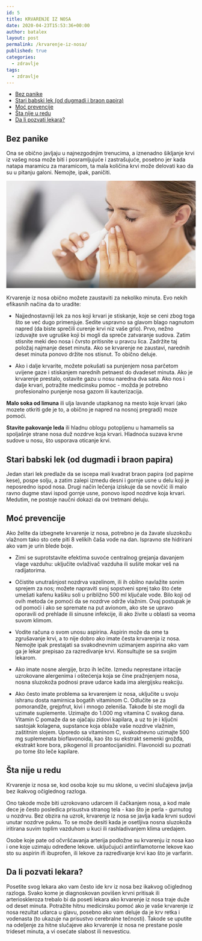 ```yaml
---
id: 5
title: KRVARENJE IZ NOSA
date: 2020-04-23T15:53:36+00:00
author: batalex
layout: post
permalink: /krvarenje-iz-nosa/
published: true
categories:
  - zdravlje
tags:
  - zdravlje
---
```

- [Bez panike](#bez-panike)
- [Stari babski lek (od dugmadi i braon papira)](#stari-babski-lek-od-dugmadi-i-braon-papira)
- [Moć prevencije](#mo%c4%87-prevencije)
- [Šta nije u redu](#%c5%a0ta-nije-u-redu)
- [Da li pozvati lekara?](#da-li-pozvati-lekara)


## Bez panike

Ona se obično javljaju u najnezgodnjim trenucima, a iznenadno šikljanje krvi iz vašeg nosa može biti i posramljujuće i zastrašujuće, posebno jer kada natapa maramicu za maramicom, ta mala količina krvi može delovati kao da su u pitanju galoni. Nemojte, ipak, paničiti.

![krv iz nosa](/wp-content//uploads/2020/04/krv-iz-nosa.jpg)



Krvarenje iz nosa obično možete zaustaviti za nekoliko minuta. Evo nekih efikasnih načina da to uradite:


* Najjednostavniji lek za nos koji krvari je stiskanje, koje se ceni zbog toga što se već dugo primenjuje. Sedite uspravno sa glavom blago nagnutom napred (da biste sprečili curenje krvi niz vaše grlo). Prvo, nežno izduvajte sve ugruške koji bi mogli da spreče zatvaranje sudova. Zatim stisnite meki deo nosa i čvrsto pritisnite u pravcu lica. Zadržite taj položaj najmanje deset minuta. Ako se krvarenje ne zaustavi, narednih deset minuta ponovo držite nos stisnut. To obično deluje.

* Ako i dalje krvarite, možete pokušati sa punjenjem nosa parčetom uvijene gaze i stiskanjem narednih petnaest do dvadeset minuta. Ako je krvarenje prestalo, ostavite gazu u nosu naredna dva sata. Ako nos i dalje krvari, potražite medicinsku pomoc - možda je potrebno profesionalno punjenje nosa gazom ili kauterizacija.

**Malo soka od limuna** ili ulja lavande utapkanog na mesto koje krvari (ako mozete otkriti gde je to, a obično je napred na nosnoj pregradi) moze pomoći.

**Stavite pakovanje leda** ili hladnu oblogu potopljenu u hamamelis sa spoljašnje strane nosa duž nozdrve koja krvari. Hladnoća suzava krvne sudove u nosu, što usporava oticanje krvi.
 
## Stari babski lek (od dugmadi i braon papira)

Jedan stari lek predlaže da se iscepa mali kvadrat braon papira (od papirne kese), pospe solju, a zatim zalepi izmedu desni i gornje usne u delu koji je neposredno ispod nosa. Drugi način lečenja iziskuje da se novčić ili malo ravno dugme stavi ispod gornje usne, ponovo ispod nozdrve koja krvari. Medutim, ne postoje naučni dokazi da ovi tretmani deluju.
 
## Moć prevencije

Ako želite da izbegnete krvarenje iz nosa, potrebno je da žavate sluzokožu vlažnom tako sto cete piti 8 velikih čaša vode na dan. Ispravno ste hidrirani ako vam je urin blede boje.

* Zimi se suprotstavite efektima suvoće centralnog grejanja davanjem vlage vazduhu: uključite ovlaživač vazduha ili sušite mokar veš na radijatorima.

* Očistite unutrašnjost nozdrva vazelinom, ili ih obilno navlažite sonim sprejem za nos; možete napraviti svoj sopstveni sprej tako što ćete umešati kafenu kašiku soli u približno 500 ml ključale vode. Bilo koji od ovih metoda će pomoći da se nozdrve održe vlažnim. Ovaj postupak je od pomoći i ako se spremate na put avionom, ako ste se upravo oporavili od prehlade ili sinusne infekcije, ili ako živite u oblasti sa veoma suvom klimom.
* Vodite računa o svom unosu aspirina. Aspirin može da ome ta zgrušavanje krvi, a to nije dobro ako imate česta krvarenja iz nosa. Nemojte ipak prestajati sa svakodnevnim uzimanjem aspirina ako vam ga je lekar prepisao za razredivanje krvi. Konsultujte se sa svojim lekarom. 
  
* Ako imate nosne alergije, brzo ih lečite. Izmedu neprestane iritacije uzrokovane alergenima i oštećenja koja se čine pražnjenjem nosa, nosna sluzokoža podnosi prave udarce kada ima alergijsku reakciju.

* Ako često imate problema sa krvarenjem iz nosa, uključite u svoju ishranu dosta namirnica bogatih vitaminom C. Odlučite se za pomorandže, grejpfrut, kivi i mnogo zeleniša. Takođe bi ste mogli da uzimate suplemente. Uzimajte do 1.000 mg vitamina C svakog dana. Vitamin C pomaže da se ojačaju zidovi kapilara, a uz to je i ključni sastojak kolagena, supstance koja oblaže vaše nozdrve vlažnim, zaštitnim slojem. Uporedo sa vitaminom C, svakodnevno uzimajte 500 mg suplemenata bioflavonoida, kao što su ekstrakt semenki grožđa, ekstrakt kore bora, pikogenol ili proantocijanidini. Flavonoidi su poznati po tome što leče kapilare.

 
## Šta nije u redu
Krvarenje iz nosa se, kod osoba koje su mu sklone, u većini slučajeva javlja bez ikakvog očiglednog razloga.

Ono takode može biti uzrokovano udarcem ili čačkanjem nosa, a kod male dece je često posledica prisustva stranog tela - kao što je perla - gurnutog u nozdrvu. Bez obzira na uzrok, krvarenje iz nosa se javlja kada krvni sudovi unutar nozdrve puknu. To se može desiti kada je osetljiva nosna sluzokoža iritirana suvim toplim vazduhom u kuci ili rashladivanjem klima uredajem. 

Osobe koje pate od očvršćavanja arterija podložne su krvarenju iz nosa kao i one koje uzimaju određene lekove. uključujući antiinflamotorne lekove kao sto su aspirin ifi ibuprofen, ili lekove za razređivanje krvi kao što je varfarin.

## Da li pozvati lekara? 

Posetite svog lekara ako vam često ide krv iz nosa bez ikakvog očiglednog razloga. Svako kome je diagnoskovan povišen krvni pritisak ili arterioskleroza trebalo bi da poseti lekara ako krvarenje iz nosa traje duže od deset minuta. Potražite hitnu medicinsku pomoć ako je vaše krvarenje iz nosa rezultat udarca u glavu, posebno ako vam deluje da je krv retka i vodenasta (to ukazuje na prisustvo cerebralne tečnosti). Takode se uputite na odeljenje za hitne slučajeve ako krvarenje iz nosa ne prestane posle trideset minuta, a vi osećate slabost ili nesvesticu.

